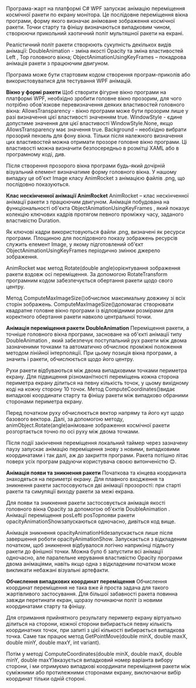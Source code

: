 Програма-жарт на платформі C# WPF запускає анімацію переміщення космічної ракети по екрану монітора. Це послідовне переміщення вікна програми, форму якого визначає анімоване зображення космічної ракети. Точки старту та фінішу визначаються випадковим чином, створюючи прикольний хаотичний політ мультяшної ракети на екрані.

Реалістичний політ ракети створюють сукупність декількох видів анімації:
DoubleAnimation - зміна якості Opacity та зміна властивостей Left , Top головного вікна;
ObjectAnimationUsingKeyFrames – покадрова анімація ракети з працюючим двигуном.

Програма може бути стартовим кодом створення програм-приколів або використовуватися для тестування WPF анімацій. 

**Вікно у формі ракети**
Щоб створити фігурне вікно програми на платформі WPF, необхідно зробити головне вікно прозорим, для чого потрібно обов'язкове перевизначення деяких властивостей головного вікна:
AllowsTransparency - вікно програми може бути прозорим лише у разі визначення цієї властивості значенням true.
WindowStyle - єдине допустиме значення для цієї властивості WindowStyle.None, якщо AllowsTransparency має значення true.
Background – необхідно вибрати прозорий пензель для фону вікна.
Тільки після належного визначення цих властивостей можна отримати прозоре головне вікно програми. Ці властивості можна визначити безпосередньо в розмітці XAML або в програмному коді, див.

Після створення прозорого вікна програми будь-який дочірній візуальний елемент визначатиме форму головного вікна. У нашому випадку це об'єкт Image класу AnimRocket з анімацією файлів .png, що послідовно показуються.

**Клас нескінченної анімації AnimRocket**
AnimRocket – клас нескінченної анімації ракети з працюючим двигуном. Анімація побудована на функціональності об'єкта ObjectAnimationUsingKeyFrames , який показує колекцію ключових кадрів протягом певного проміжку часу, заданого властивістю Duration.

Як ключові кадри використовуються файли .png, визначені як ресурси програми. Площиною для послідовного показу зображень ресурсів служить елемент Image, у якому підготовлений об'єкт ObjectAnimationUsingKeyFrames періодично змінює джерело зображення.

AnimRocket має метод Rotate(double angle)орієнтування зображення ракети вздовж осі переміщення. За допомогою RotateTransform програмним кодом забезпечується обертання ракети щодо свого центру.

Метод ComputeMaxImageSize()обчислює максимальну довжину зі всіх сторін зображень. ComputeMaxImageSize()допомагає створювати квадратне головне вікно програми із відповідними розмірами для коректного обертання ракети навколо центральної точки.

**Анімація переміщення ракети DoubleAnimation**
Переміщення ракети, а точніше головного вікна програми, засноване на об'єкті анімації типу DoubleAnimation , який забезпечує поступальний рух ракети між двома зазначеними точками та автоматично обчислює проміжні положення методом лінійної інтерполяції. При цьому позиція вікна програми, а значить і ракети, обчислюється щодо його центру.

Рухи ракети відбуваються між двома випадковими точками периметра екрану. Для підвищення різноманітності переміщень кожна сторона периметра екрану ділиться на певну кількість точок, у цьому вихідному коді на кожну сторону 10 точок. Метод ComputeCoordinates()видає випадкові координати старту та фінішу ракети між випадково обраними сторонами периметра екрану.

Перед початком руху обчислюється вектор напряму та його кут щодо базового вектора. Далі, за допомогою методу, animObject.Rotate(angle)анімоване зображення космічної ракети розгортається точно по осі руху між двома точками.

Після події закінчення переміщення локальний таймер через зазначену паузу запускає анімацію переміщення знову з новими, випадковими координатами і так далі, аж до закриття програми. Ракета потішно літає поверх усіх програм радуючи користувача своєю витонченістю 😊.

**Анімація появи та зникнення ракети**
Початкова та кінцева координата знаходяться на периметрі екрану. Для плавного входження та зникнення ракети застосовуються дві анімації прозорості: при старті ракети та симуляції виходу ракети за межі екрана.

Для появи та зникнення ракети застосовується анімація якості головного вікна Opacity за допомогою об'єктів DoubleAnimation . Анімації переміщення posLeftі posTopпояви ракети opacityAnimationShowзапускаються одночасно, дивіться код вище.

Анімація зникнення opacityAnimationHideзапускається лише після завершення роботи opacityAnimationShow. Запускається з відкладеним початком, щоб зникнення відбувалося логічно наприкінці підльоту ракети до фінішної точки. Можна було б запустити всі анімації одночасно, але паралельне керування властивістю Opacity програми двома анімаціями, навіть якщо одна з відкладеним початком може викликати небажані візуальні артефакти.

**Обчислення випадкових координат переміщення**
Обчислення координат переміщення не така вже й проста задача для такого жартівливого застосування. Для більшої забавності ракета повинна завжди перетинати екран, щоразу починаючи політ із новими координатами старту та фінішу.

Для отримання прийнятного результату периметр екрану віртуально ділиться на сторони, кожної сторони вибирається певну кількість координатних точок, при запиті з цієї кількості вибирається випадкова точка. Саме так працює метод
GetPointMove(double minX, double maxX, double minY, double maxY, int variant).

Потім у методі
ComputeCoordinates(double minX, double maxX, double minY, double maxY)вказується випадковий номер варіанта вибору сторони, і ми отримуємо випадкові координати переміщення ракети між суміжними або протилежними сторонами екрану, виключаючи вибір координат тільки одній стороні.
